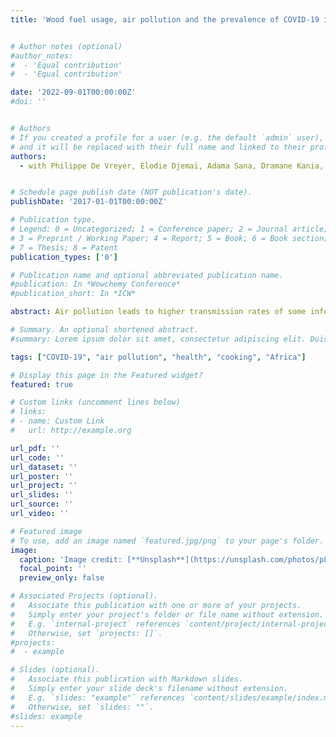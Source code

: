 ```yaml
---
title: 'Wood fuel usage, air pollution and the prevalence of COVID-19 in Burkina Faso'


# Author notes (optional)
#author_notes:
#  - 'Equal contribution'
#  - 'Equal contribution'

date: '2022-09-01T00:00:00Z'
#doi: ''


# Authors
# If you created a profile for a user (e.g. the default `admin` user), write the username (folder name) here
# and it will be replaced with their full name and linked to their profile.
authors:
  - with Philippe De Vreyer, Elodie Djemaï, Adama Sana, Dramane Kania, Hermann Badolo and Abdramane Berthé


# Schedule page publish date (NOT publication's date).
publishDate: '2017-01-01T00:00:00Z'

# Publication type.
# Legend: 0 = Uncategorized; 1 = Conference paper; 2 = Journal article;
# 3 = Preprint / Working Paper; 4 = Report; 5 = Book; 6 = Book section;
# 7 = Thesis; 8 = Patent
publication_types: ['0']

# Publication name and optional abbreviated publication name.
#publication: In *Wowchemy Conference*
#publication_short: In *ICW*

abstract: Air pollution leads to higher transmission rates of some infectious diseases whose pathogens may be borne by particulate matter. This is a source of concern for public health in countries where wood fuel is the main source of cooking energy because wood combustion emits high levels of fine particulate matter (PM$_2._5$). This paper identifies the effect of individual exposure to PM$_2._5$ on the probability of being infected by the SARS-CoV-2 virus during the first peak of the COVID-19 epidemic in Burkina Faso. We instrument for exposure to PM$_2._5$ using a distance weighted average of wood consumption among households in the neighborhood of the individual of interest. We find that 12% of adults tested positive to SARS-CoV-2 antibodies in our study area in June 2021. Exposure to PM$_2._5$ from wood fuel combustion significantly increases the risk of COVID-19. At the estimated mean 24-hour exposure of 219 µg/m$^3$, our results predict a 7.6 percentage points increase in the probability of contracting the virus compared to a scenario without pollution. Converting households from wood to less polluting sources of energy may have benefits in terms of reduced coronavirus transmission.

# Summary. An optional shortened abstract.
#summary: Lorem ipsum dolor sit amet, consectetur adipiscing elit. Duis posuere tellus ac convallis placerat. Proin tincidunt magna sed ex sollicitudin condimentum.

tags: ["COVID-19", "air pollution", "health", "cooking", "Africa"]

# Display this page in the Featured widget?
featured: true

# Custom links (uncomment lines below)
# links:
# - name: Custom Link
#   url: http://example.org

url_pdf: ''
url_code: ''
url_dataset: ''
url_poster: ''
url_project: ''
url_slides: ''
url_source: ''
url_video: ''

# Featured image
# To use, add an image named `featured.jpg/png` to your page's folder.
image:
  caption: 'Image credit: [**Unsplash**](https://unsplash.com/photos/pLCdAaMFLTE)'
  focal_point: ''
  preview_only: false

# Associated Projects (optional).
#   Associate this publication with one or more of your projects.
#   Simply enter your project's folder or file name without extension.
#   E.g. `internal-project` references `content/project/internal-project/index.md`.
#   Otherwise, set `projects: []`.
#projects:
#  - example

# Slides (optional).
#   Associate this publication with Markdown slides.
#   Simply enter your slide deck's filename without extension.
#   E.g. `slides: "example"` references `content/slides/example/index.md`.
#   Otherwise, set `slides: ""`.
#slides: example
---
```


